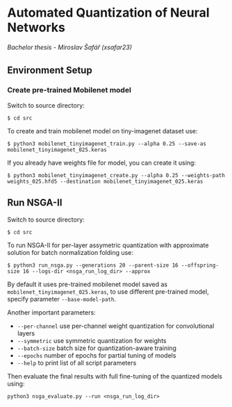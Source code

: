 # Automated Quantization of Neural Networks

###### Bachelor thesis - Miroslav Šafář (xsafar23)

## Environment Setup

### Create pre-trained Mobilenet model

Switch to source directory:
```shell
$ cd src
```

To create and train mobilenet model on tiny-imagenet dataset use:
```shell
$ python3 mobilenet_tinyimagenet_train.py --alpha 0.25 --save-as mobilenet_tinyimagenet_025.keras
```

If you already have weights file for model, you can create it using:
```shell
$ python3 mobilenet_tinyimagenet_create.py --alpha 0.25 --weights-path weights_025.hfd5 --destination mobilenet_tinyimagenet_025.keras
```

## Run NSGA-II

Switch to source directory:
```shell
$ cd src
```

To run NSGA-II for per-layer assymetric quantization with approximate solution for batch normalization folding use:
```shell
$ python3 run_nsga.py --generations 20 --parent-size 16 --offspring-size 16 --logs-dir <nsga_run_log_dir> --approx
```
By default it uses pre-trained mobilenet model saved as `mobilenet_tinyimagenet_025.keras`,
to use different pre-trained model, specify parameter `--base-model-path`.

Another important parameters:
- `--per-channel` use per-channel weight quantization for convolutional layers
- `--symmetric` use symmetric quantization for weights
- `--batch-size` batch size for quantization-aware training
- `--epochs` number of epochs for partial tuning of models
- `--help` to print list of all script parameters

Then evaluate the final results with full fine-tuning of the quantized models using:
```shell
python3 nsga_evaluate.py --run <nsga_run_log_dir>
```
